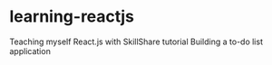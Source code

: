 # learning-reactjs
 Teaching myself React.js with SkillShare tutorial
 Building a to-do list application
